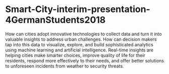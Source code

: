 # Smart-City-interim-presentation-4GermanStudents2018

How can cities adopt innovative technologies to collect data and turn it into valuable insights to address urban challenges. How can decision makers tap into this data to visualize, explore, and build sophisticated analytics using machine learning and artificial intelligence. 
Real-time insights are helping cities make smarter choices, improve quality of life for their residents, respond more effectively to their needs, and offer better solutions to unforeseen incidents from weather to security threats.
